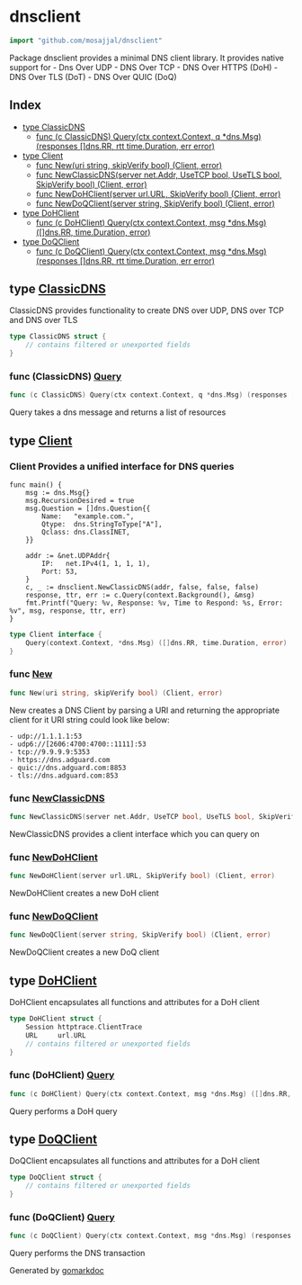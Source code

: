 <!-- Code generated by gomarkdoc. DO NOT EDIT -->

# dnsclient

```go
import "github.com/mosajjal/dnsclient"
```

Package dnsclient provides a minimal DNS client library. It provides native support for \- Dns Over UDP \- DNS Over TCP \- DNS Over HTTPS \(DoH\) \- DNS Over TLS \(DoT\) \- DNS Over QUIC \(DoQ\)

## Index

- [type ClassicDNS](<#type-classicdns>)
  - [func (c ClassicDNS) Query(ctx context.Context, q *dns.Msg) (responses []dns.RR, rtt time.Duration, err error)](<#func-classicdns-query>)
- [type Client](<#type-client>)
  - [func New(uri string, skipVerify bool) (Client, error)](<#func-new>)
  - [func NewClassicDNS(server net.Addr, UseTCP bool, UseTLS bool, SkipVerify bool) (Client, error)](<#func-newclassicdns>)
  - [func NewDoHClient(server url.URL, SkipVerify bool) (Client, error)](<#func-newdohclient>)
  - [func NewDoQClient(server string, SkipVerify bool) (Client, error)](<#func-newdoqclient>)
- [type DoHClient](<#type-dohclient>)
  - [func (c DoHClient) Query(ctx context.Context, msg *dns.Msg) ([]dns.RR, time.Duration, error)](<#func-dohclient-query>)
- [type DoQClient](<#type-doqclient>)
  - [func (c DoQClient) Query(ctx context.Context, msg *dns.Msg) (responses []dns.RR, rtt time.Duration, err error)](<#func-doqclient-query>)


## type [ClassicDNS](<https://github.com/mosajjal/dnsclient/blob/main/classic.go#L14-L16>)

ClassicDNS provides functionality to create DNS over UDP, DNS over TCP and DNS over TLS

```go
type ClassicDNS struct {
    // contains filtered or unexported fields
}
```

### func \(ClassicDNS\) [Query](<https://github.com/mosajjal/dnsclient/blob/main/classic.go#L53>)

```go
func (c ClassicDNS) Query(ctx context.Context, q *dns.Msg) (responses []dns.RR, rtt time.Duration, err error)
```

Query takes a dns message and returns a list of resources

## type [Client](<https://github.com/mosajjal/dnsclient/blob/main/dnsclient.go#L40-L42>)

### Client Provides a unified interface for DNS queries

```
func main() {
	msg := dns.Msg{}
	msg.RecursionDesired = true
	msg.Question = []dns.Question{{
		Name:   "example.com.",
		Qtype:  dns.StringToType["A"],
		Qclass: dns.ClassINET,
	}}

	addr := &net.UDPAddr{
		IP:   net.IPv4(1, 1, 1, 1),
		Port: 53,
	}
	c, _ := dnsclient.NewClassicDNS(addr, false, false, false)
	response, ttr, err := c.Query(context.Background(), &msg)
	fmt.Printf("Query: %v, Response: %v, Time to Respond: %s, Error: %v", msg, response, ttr, err)
}
```

```go
type Client interface {
    Query(context.Context, *dns.Msg) ([]dns.RR, time.Duration, error)
}
```

### func [New](<https://github.com/mosajjal/dnsclient/blob/main/dnsclient.go#L55>)

```go
func New(uri string, skipVerify bool) (Client, error)
```

New creates a DNS Client by parsing a URI and returning the appropriate client for it URI string could look like below:

```
- udp://1.1.1.1:53
- udp6://[2606:4700:4700::1111]:53
- tcp://9.9.9.9:5353
- https://dns.adguard.com
- quic://dns.adguard.com:8853
- tls://dns.adguard.com:853
```

### func [NewClassicDNS](<https://github.com/mosajjal/dnsclient/blob/main/classic.go#L19>)

```go
func NewClassicDNS(server net.Addr, UseTCP bool, UseTLS bool, SkipVerify bool) (Client, error)
```

NewClassicDNS provides a client interface which you can query on

### func [NewDoHClient](<https://github.com/mosajjal/dnsclient/blob/main/doh.go#L25>)

```go
func NewDoHClient(server url.URL, SkipVerify bool) (Client, error)
```

NewDoHClient creates a new DoH client

### func [NewDoQClient](<https://github.com/mosajjal/dnsclient/blob/main/doq.go#L21>)

```go
func NewDoQClient(server string, SkipVerify bool) (Client, error)
```

NewDoQClient creates a new DoQ client

## type [DoHClient](<https://github.com/mosajjal/dnsclient/blob/main/doh.go#L18-L22>)

DoHClient encapsulates all functions and attributes for a DoH client

```go
type DoHClient struct {
    Session httptrace.ClientTrace
    URL     url.URL
    // contains filtered or unexported fields
}
```

### func \(DoHClient\) [Query](<https://github.com/mosajjal/dnsclient/blob/main/doh.go#L40>)

```go
func (c DoHClient) Query(ctx context.Context, msg *dns.Msg) ([]dns.RR, time.Duration, error)
```

Query performs a DoH query

## type [DoQClient](<https://github.com/mosajjal/dnsclient/blob/main/doq.go#L15-L18>)

DoQClient encapsulates all functions and attributes for a DoH client

```go
type DoQClient struct {
    // contains filtered or unexported fields
}
```

### func \(DoQClient\) [Query](<https://github.com/mosajjal/dnsclient/blob/main/doq.go#L43>)

```go
func (c DoQClient) Query(ctx context.Context, msg *dns.Msg) (responses []dns.RR, rtt time.Duration, err error)
```

Query performs the DNS transaction



Generated by [gomarkdoc](<https://github.com/princjef/gomarkdoc>)
